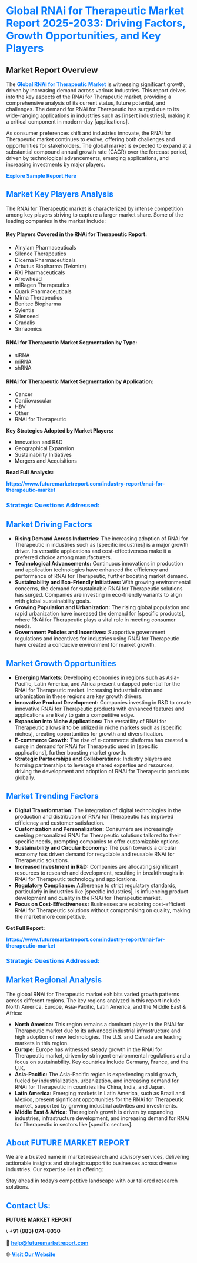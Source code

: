 <h1 style="color: #007BFF;">Global RNAi for Therapeutic Market Report 2025-2033: Driving Factors, Growth Opportunities, and Key Players</h1>

<section id="overview">
<h2>Market Report Overview</h2>
<p>The <a href="https://www.futuremarketreport.com/industry-report/rnai-for-therapeutic-market" style="color: #007BFF; text-decoration: none;"><strong>Global RNAi for Therapeutic Market</strong></a> is witnessing significant growth, driven by increasing demand across various industries. This report delves into the key aspects of the RNAi for Therapeutic market, providing a comprehensive analysis of its current status, future potential, and challenges. The demand for RNAi for Therapeutic has surged due to its wide-ranging applications in industries such as [insert industries], making it a critical component in modern-day [applications].</p>
<p>As consumer preferences shift and industries innovate, the RNAi for Therapeutic market continues to evolve, offering both challenges and opportunities for stakeholders. The global market is expected to expand at a substantial compound annual growth rate (CAGR) over the forecast period, driven by technological advancements, emerging applications, and increasing investments by major players.</p>
</section>

<section id="overview">
<p><a href="https://www.futuremarketreport.com/request-sample/reportId=121876" style="color: #007BFF; text-decoration: none;"><strong>Explore Sample Report Here</strong></a></p>
</section>

<section id="key-players">
<h2 style="color: #007BFF;">Market Key Players Analysis</h2>
<p>The RNAi for Therapeutic market is characterized by intense competition among key players striving to capture a larger market share. Some of the leading companies in the market include:</p>
<h4>Key Players Covered in the RNAi for Therapeutic Report:</h4>
<ul><li>Alnylam Pharmaceuticals</li><li>Silence Therapeutics</li><li>Dicerna Pharmaceuticals</li><li>Arbutus Biopharma (Tekmira)</li><li>RXi Pharmaceuticals</li><li>Arrowhead</li><li>miRagen Therapeutics</li><li>Quark Pharmaceuticals</li><li>Mirna Therapeutics</li><li>Benitec Biopharma</li><li>Sylentis</li><li>Silenseed</li><li>Gradalis</li><li>Sirnaomics</li></ul>
<h4>RNAi for Therapeutic Market Segmentation by Type:</h4>
<ul><li>siRNA</li><li>miRNA</li><li>shRNA</li></ul>

<h4>RNAi for Therapeutic Market Segmentation by Application:</h4>
<ul><li>Cancer</li><li>Cardiovascular</li><li>HBV</li><li>Other</li><li>RNAi for Therapeutic</li></ul>
<p><strong>Key Strategies Adopted by Market Players:</strong></p>
<ul>
<li>Innovation and R&D</li>
<li>Geographical Expansion</li>
<li>Sustainability Initiatives</li>
<li>Mergers and Acquisitions</li>
</ul>
</section>

<section>
<p><strong>Read Full Analysis: </strong></p><a href="https://www.futuremarketreport.com/industry-report/rnai-for-therapeutic-market" style="color: #007BFF; text-decoration: none;"><strong>https://www.futuremarketreport.com/industry-report/rnai-for-therapeutic-market</strong></a>
<h3 style="color: #007BFF;">Strategic Questions Addressed:</h3>
</section>

<section id="driving-factors">
<h2 style="color: #007BFF;">Market Driving Factors</h2>
<ul>
<li><strong>Rising Demand Across Industries:</strong> The increasing adoption of RNAi for Therapeutic in industries such as [specific industries] is a major growth driver. Its versatile applications and cost-effectiveness make it a preferred choice among manufacturers.</li>
<li><strong>Technological Advancements:</strong> Continuous innovations in production and application technologies have enhanced the efficiency and performance of RNAi for Therapeutic, further boosting market demand.</li>
<li><strong>Sustainability and Eco-Friendly Initiatives:</strong> With growing environmental concerns, the demand for sustainable RNAi for Therapeutic solutions has surged. Companies are investing in eco-friendly variants to align with global sustainability goals.</li>
<li><strong>Growing Population and Urbanization:</strong> The rising global population and rapid urbanization have increased the demand for [specific products], where RNAi for Therapeutic plays a vital role in meeting consumer needs.</li>
<li><strong>Government Policies and Incentives:</strong> Supportive government regulations and incentives for industries using RNAi for Therapeutic have created a conducive environment for market growth.</li>
</ul>
</section>

<section id="growth-opportunities">
<h2 style="color: #007BFF;">Market Growth Opportunities</h2>
<ul>
<li><strong>Emerging Markets:</strong> Developing economies in regions such as Asia-Pacific, Latin America, and Africa present untapped potential for the RNAi for Therapeutic market. Increasing industrialization and urbanization in these regions are key growth drivers.</li>
<li><strong>Innovative Product Development:</strong> Companies investing in R&D to create innovative RNAi for Therapeutic products with enhanced features and applications are likely to gain a competitive edge.</li>
<li><strong>Expansion into Niche Applications:</strong> The versatility of RNAi for Therapeutic allows it to be utilized in niche markets such as [specific niches], creating opportunities for growth and diversification.</li>
<li><strong>E-commerce Growth:</strong> The rise of e-commerce platforms has created a surge in demand for RNAi for Therapeutic used in [specific applications], further boosting market growth.</li>
<li><strong>Strategic Partnerships and Collaborations:</strong> Industry players are forming partnerships to leverage shared expertise and resources, driving the development and adoption of RNAi for Therapeutic products globally.</li>
</ul>
</section>

<section id="trending-factors">
<h2 style="color: #007BFF;">Market Trending Factors</h2>
<ul>
<li><strong>Digital Transformation:</strong> The integration of digital technologies in the production and distribution of RNAi for Therapeutic has improved efficiency and customer satisfaction.</li>
<li><strong>Customization and Personalization:</strong> Consumers are increasingly seeking personalized RNAi for Therapeutic solutions tailored to their specific needs, prompting companies to offer customizable options.</li>
<li><strong>Sustainability and Circular Economy:</strong> The push towards a circular economy has driven demand for recyclable and reusable RNAi for Therapeutic solutions.</li>
<li><strong>Increased Investment in R&D:</strong> Companies are allocating significant resources to research and development, resulting in breakthroughs in RNAi for Therapeutic technology and applications.</li>
<li><strong>Regulatory Compliance:</strong> Adherence to strict regulatory standards, particularly in industries like [specific industries], is influencing product development and quality in the RNAi for Therapeutic market.</li>
<li><strong>Focus on Cost-Effectiveness:</strong> Businesses are exploring cost-efficient RNAi for Therapeutic solutions without compromising on quality, making the market more competitive.</li>
</ul>
</section>

<section>
<p><strong>Get Full Report: </strong></p><a href="https://www.futuremarketreport.com/industry-report/rnai-for-therapeutic-market" style="color: #007BFF; text-decoration: none;"><strong>https://www.futuremarketreport.com/industry-report/rnai-for-therapeutic-market</strong></a>
<h3 style="color: #007BFF;">Strategic Questions Addressed:</h3>
</section>


<section id="regional-analysis">
<h2 style="color: #007BFF;">Market Regional Analysis</h2>
<p>The global RNAi for Therapeutic market exhibits varied growth patterns across different regions. The key regions analyzed in this report include North America, Europe, Asia-Pacific, Latin America, and the Middle East & Africa:</p>
<ul>
<li><strong>North America:</strong> This region remains a dominant player in the RNAi for Therapeutic market due to its advanced industrial infrastructure and high adoption of new technologies. The U.S. and Canada are leading markets in this region.</li>
<li><strong>Europe:</strong> Europe has witnessed steady growth in the RNAi for Therapeutic market, driven by stringent environmental regulations and a focus on sustainability. Key countries include Germany, France, and the U.K.</li>
<li><strong>Asia-Pacific:</strong> The Asia-Pacific region is experiencing rapid growth, fueled by industrialization, urbanization, and increasing demand for RNAi for Therapeutic in countries like China, India, and Japan.</li>
<li><strong>Latin America:</strong> Emerging markets in Latin America, such as Brazil and Mexico, present significant opportunities for the RNAi for Therapeutic market, supported by growing industrial activities and investments.</li>
<li><strong>Middle East & Africa:</strong> The region’s growth is driven by expanding industries, infrastructure development, and increasing demand for RNAi for Therapeutic in sectors like [specific sectors].</li>
</ul>
</section>

<footer>
<h2 style="color: #007BFF;">About FUTURE MARKET REPORT</h2>
<p>We are a trusted name in market research and advisory services, delivering actionable insights and strategic support to businesses across diverse industries. Our expertise lies in offering:</p>

<p>Stay ahead in today’s competitive landscape with our tailored research solutions.</p>

<h2 style="color: #007BFF;">Contact Us:</h2>
<p><strong>FUTURE MARKET REPORT</strong></p>
<p>📞 <strong>+91 (883) 074-8030</strong></p>
<p>📧 <strong><a href="mailto:help@futuremarketreport.com" style="color: #007BFF;">help@futuremarketreport.com</a></strong></p>
<p>🌐 <strong><a href="https://www.futuremarketreport.com/" style="color: #007BFF;">Visit Our Website</a></strong></p>
</footer>